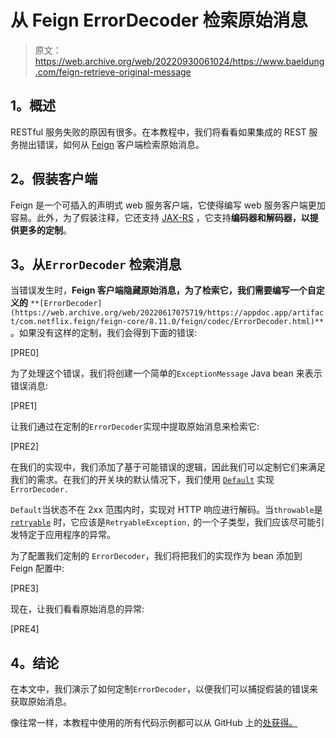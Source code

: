 # 从 Feign ErrorDecoder 检索原始消息

> 原文：<https://web.archive.org/web/20220930061024/https://www.baeldung.com/feign-retrieve-original-message>

## **1。概述**

RESTful 服务失败的原因有很多。在本教程中，我们将看看如果集成的 REST 服务抛出错误，如何从 [Feign](/web/20220617075719/https://www.baeldung.com/spring-cloud-openfeign) 客户端检索原始消息。

## **2。假装客户端**

Feign 是一个可插入的声明式 web 服务客户端，它使得编写 web 服务客户端更加容易。此外，为了假装注释，它还支持 [JAX-RS](/web/20220617075719/https://www.baeldung.com/jax-rs-spec-and-implementations) ，它支持**编码器和解码器，以提供更多的定制**。

## **3。从`ErrorDecoder`** 检索消息

当错误发生时，**Feign 客户端隐藏原始消息，为了检索它，我们需要编写一个自定义的** `**[ErrorDecoder](https://web.archive.org/web/20220617075719/https://appdoc.app/artifact/com.netflix.feign/feign-core/8.11.0/feign/codec/ErrorDecoder.html)**` 。如果没有这样的定制，我们会得到下面的错误:

[PRE0]

为了处理这个错误，我们将创建一个简单的`ExceptionMessage` Java bean 来表示错误消息:

[PRE1]

让我们通过在定制的`ErrorDecoder`实现中提取原始消息来检索它:

[PRE2]

在我们的实现中，我们添加了基于可能错误的逻辑，因此我们可以定制它们来满足我们的需求。在我们的开关块的默认情况下，我们使用 [`Default`](https://web.archive.org/web/20220617075719/https://appdoc.app/artifact/com.netflix.feign/feign-core/8.11.0/feign/codec/ErrorDecoder.Default.html) 实现`ErrorDecoder.`

`Default`当状态不在 2xx 范围内时，实现对 HTTP 响应进行解码。当`throwable`是 [`retryable`](/web/20220617075719/https://www.baeldung.com/feign-retry) 时，它应该是`RetryableException,` 的一个子类型，我们应该尽可能引发特定于应用程序的异常。

为了配置我们定制的 `ErrorDecoder`，我们将把我们的实现作为 bean 添加到 Feign 配置中:

[PRE3]

现在，让我们看看原始消息的异常:

[PRE4]

## **4。结论**

在本文中，我们演示了如何定制`ErrorDecoder`，以便我们可以捕捉假装的错误来获取原始消息。

像往常一样，本教程中使用的所有代码示例都可以从 GitHub 上的[处获得。](https://web.archive.org/web/20220617075719/https://github.com/eugenp/tutorials/tree/master/spring-cloud-modules/spring-cloud-openfeign)